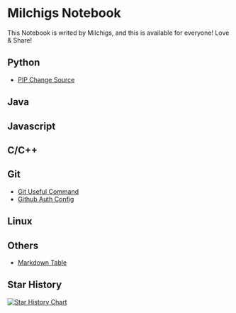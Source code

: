 # Milchigs Notebook
This Notebook is writed by Milchigs, and this is available for everyone! Love & Share!

## Python

- [PIP Change Source](./python/PIPChangeSource.md)

## Java

## Javascript

## C/C++

## Git

- [Git Useful Command](./git/GitUsefulCommand.md)
- [Github Auth Config](./git/GithubAuthConfig.md)

## Linux

## Others

- [Markdown Table](./others/MarkdownTable.md)

## Star History

[![Star History Chart](https://api.star-history.com/svg?repos=shuang6666/notebook&type=Date)](https://star-history.com/#shuang6666/notebook&Date)